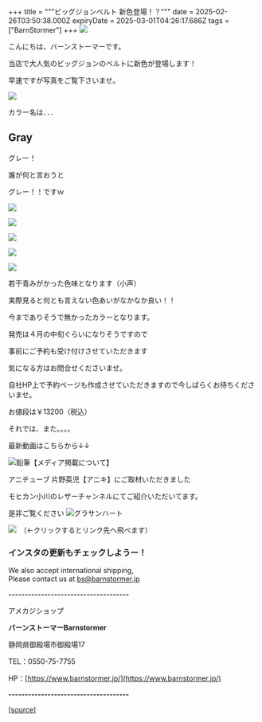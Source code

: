 +++
title = """ビッグジョンベルト 新色登場！？"""
date = 2025-02-26T03:50:38.000Z
expiryDate = 2025-03-01T04:26:17.686Z
tags = ["BarnStormer"]
+++
[![](https://stat.ameba.jp/user_images/20231023/16/barnstormer-go/b2/03/p/o0420015015354743273.png)](https://ameblo.jp/barnstormer-go/entry-12825670498.html)

こんにちは、バーンストーマーです。

当店で大人気のビッグジョンのベルトに新色が登場します！

早速ですが写真をご覧下さいませ。

[![](https://stat.ameba.jp/user_images/20250226/12/barnstormer-go/4d/91/j/o0466070015548528303.jpg)](https://stat.ameba.jp/user_images/20250226/12/barnstormer-go/4d/91/j/o0466070015548528303.jpg)

カラー名は．．．

Gray
----

グレー！

誰が何と言おうと

グレー！！ですｗ

[![](https://stat.ameba.jp/user_images/20250226/12/barnstormer-go/10/21/j/o0466070015548528563.jpg)](https://stat.ameba.jp/user_images/20250226/12/barnstormer-go/10/21/j/o0466070015548528563.jpg)

[![](https://stat.ameba.jp/user_images/20250226/12/barnstormer-go/22/08/j/o0469070015548528566.jpg)](https://stat.ameba.jp/user_images/20250226/12/barnstormer-go/22/08/j/o0469070015548528566.jpg)

[![](https://stat.ameba.jp/user_images/20250226/12/barnstormer-go/93/88/j/o0470070015548528567.jpg)](https://stat.ameba.jp/user_images/20250226/12/barnstormer-go/93/88/j/o0470070015548528567.jpg)

[![](https://stat.ameba.jp/user_images/20250226/12/barnstormer-go/f6/d2/j/o0473070015548528571.jpg)](https://stat.ameba.jp/user_images/20250226/12/barnstormer-go/f6/d2/j/o0473070015548528571.jpg)

[![](https://stat.ameba.jp/user_images/20250226/12/barnstormer-go/e4/2b/j/o0470070015548528569.jpg)](https://stat.ameba.jp/user_images/20250226/12/barnstormer-go/e4/2b/j/o0470070015548528569.jpg)

若干青みがかった色味となります（小声）

実際見ると何とも言えない色あいがなかなか良い！！

今までありそうで無かったカラーとなります。

発売は４月の中旬ぐらいになりそうですので

事前にご予約も受け付けさせていただきます

気になる方はお問合せくださいませ。

自社HP上で予約ページも作成させていただきますので今しばらくお待ちくださいませ。

お値段は￥13200（税込）

それでは、また。。。。

最新動画はこちらから↓↓

![鉛筆](https://stat100.ameba.jp/blog/ucs/img/char/char3/519.png)【メディア掲載について】

アニチューブ 片野英児【アニキ】にご取材いただきました

モヒカン小川のレザーチャンネルにてご紹介いただいてます。

是非ご覧ください ![グラサンハート](https://stat100.ameba.jp/blog/ucs/img/char/char3/148.png)

[![](https://stat.ameba.jp/user_images/20230412/16/barnstormer-go/6a/23/p/o0108010815269242493.png)](https://www.instagram.com/barnstormer_daily/)　（←クリックするとリンク先へ飛べます）

### インスタの更新もチェックしようー！

We also accept international shipping,  
Please contact us at bs@barnstormer.jp

**\-------------------------------------**

アメカジショップ

**バーンストーマーBarnstormer**

静岡県御殿場市御殿場17

TEL：0550-75-7755

HP：[https://www.barnstormer.jp/](https://www.barnstormer.jp/)

**\-------------------------------------**

[[source]](https://ameblo.jp/barnstormer-go/entry-12887882637.html)
